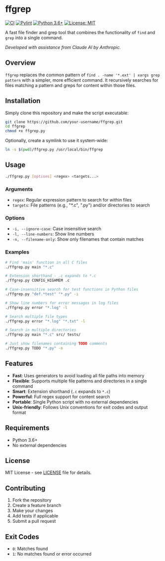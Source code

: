 # ffgrep

[![CI](https://github.com/pastor-robert/ffgrep/actions/workflows/ci.yml/badge.svg)](https://github.com/pastor-robert/ffgrep/actions/workflows/ci.yml)
[![Pylint](https://github.com/pastor-robert/ffgrep/actions/workflows/pylint.yml/badge.svg)](https://github.com/pastor-robert/ffgrep/actions/workflows/pylint.yml)
[![Python 3.6+](https://img.shields.io/badge/python-3.6+-blue.svg)](https://www.python.org/downloads/)
[![License: MIT](https://img.shields.io/badge/License-MIT-yellow.svg)](https://opensource.org/licenses/MIT)

A fast file finder and grep tool that combines the functionality of `find` and `grep` into a single command.

*Developed with assistance from Claude AI by Anthropic.*

## Overview

`ffgrep` replaces the common pattern of `find . -name '*.ext' | xargs grep pattern` with a simpler, more efficient command. It recursively searches for files matching a pattern and greps for content within those files.

## Installation

Simply clone this repository and make the script executable:

```bash
git clone https://github.com/your-username/ffgrep.git
cd ffgrep
chmod +x ffgrep.py
```

Optionally, create a symlink to use it system-wide:

```bash
ln -s $(pwd)/ffgrep.py /usr/local/bin/ffgrep
```

## Usage

```bash
./ffgrep.py [options] <regex> <targets...>
```

### Arguments

- `regex`: Regular expression pattern to search for within files
- `targets`: File patterns (e.g., "*.c", ".py") and/or directories to search

### Options

- `-i, --ignore-case`: Case insensitive search
- `-l, --line-numbers`: Show line numbers
- `-n, --filename-only`: Show only filenames that contain matches

### Examples

```bash
# Find 'main' function in all C files
./ffgrep.py main "*.c"

# Extension shorthand - .c expands to *.c
./ffgrep.py CONFIG_HIGHMEM .c

# Case-insensitive search for test functions in Python files
./ffgrep.py "def.*test" "*.py" -i

# Show line numbers for error messages in log files
./ffgrep.py error "*.log" -l

# Search multiple file types
./ffgrep.py error "*.log" "*.txt" -l

# Search in multiple directories
./ffgrep.py main "*.c" src/ tests/

# Just show filenames containing TODO comments
./ffgrep.py TODO "*.py" -n
```

## Features

- **Fast**: Uses generators to avoid loading all file paths into memory
- **Flexible**: Supports multiple file patterns and directories in a single command
- **Smart**: Extension shorthand (`.c` expands to `*.c`)
- **Powerful**: Full regex support for content search
- **Portable**: Single Python script with no external dependencies
- **Unix-friendly**: Follows Unix conventions for exit codes and output format

## Requirements

- Python 3.6+
- No external dependencies

## License

MIT License - see [LICENSE](LICENSE) file for details.

## Contributing

1. Fork the repository
2. Create a feature branch
3. Make your changes
4. Add tests if applicable
5. Submit a pull request

## Exit Codes

- `0`: Matches found
- `1`: No matches found or error occurred